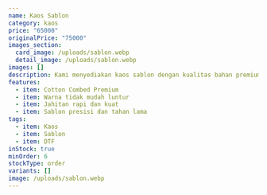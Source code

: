 ```yaml
---
name: Kaos Sablon
category: kaos
price: "65000"
originalPrice: "75000"
images_section:
  card_image: /uploads/sablon.webp
  detail_image: /uploads/sablon.webp
images: []
description: Kami menyediakan kaos sablon dengan kualitas bahan premium.
features:
  - item: Cotton Combed Premium
  - item: Warna tidak mudah luntur
  - item: Jahitan rapi dan kuat
  - item: Sablon presisi dan tahan lama
tags:
  - item: Kaos
  - item: Sablon
  - item: DTF
inStock: true
minOrder: 6
stockType: order
variants: []
image: /uploads/sablon.webp
---
```

